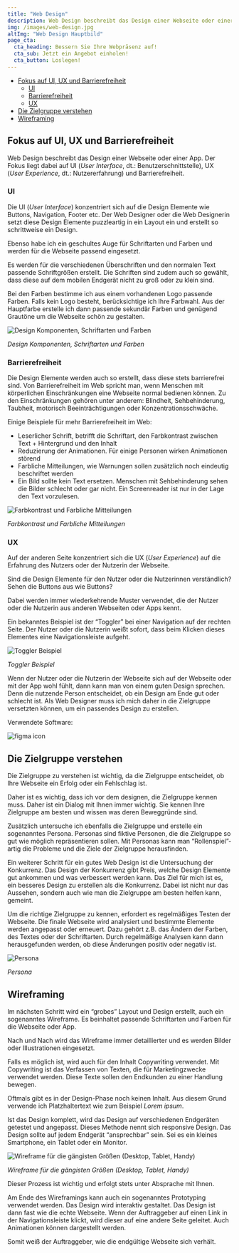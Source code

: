 ```yaml
---
title: "Web Design"
description: Web Design beschreibt das Design einer Webseite oder einer App. Der Fokus liegt dabei auf UI, UX und Barrierefreiheit
img: /images/web-design.jpg
altImg: "Web Design Hauptbild"
page_cta:
  cta_heading: Bessern Sie Ihre Webpräsenz auf!
  cta_sub: Jetzt ein Angebot einholen!
  cta_button: Loslegen!
---
```


<aside class="toc">
  <div class="card">
    <div class="card-body">
      <ul>
      <li><a href="#fokus-auf-ui-ux-und-barrierefreiheit">Fokus auf UI, UX und Barrierefreiheit</a>
      <ul>
      <li><a href="#ui">UI</a></li>
      <li><a href="#barrierefreiheit">Barrierefreiheit</a></li>
      <li><a href="#ux">UX</a></li>
      </ul>
      </li>
      <li><a href="#die-zielgruppe-verstehen">Die Zielgruppe verstehen</a></li>
      <li><a href="#wireframing">Wireframing</a></li>
      </ul>
    </div>
  </div>
</aside>

## Fokus auf UI, UX und Barrierefreiheit

Web Design beschreibt das Design einer Webseite oder einer App. Der Fokus liegt dabei auf UI (_User Interface_, dt.: Benutzerschnittstelle), UX (_User Experience_, dt.: Nutzererfahrung) und Barrierefreiheit.

### UI

Die UI (_User Interface_) konzentriert sich auf die Design Elemente wie Buttons, Navigation, Footer etc. Der Web Designer oder die Web Designerin setzt diese Design Elemente puzzleartig in ein Layout ein und erstellt so schrittweise ein Design.

Ebenso habe ich ein geschultes Auge für Schriftarten und Farben und werden für die Webseite passend eingesetzt.

Es werden für die verschiedenen Überschriften und den normalen Text passende Schriftgrößen erstellt. Die Schriften sind zudem auch so gewählt, dass diese auf dem mobilen Endgerät nicht zu groß oder zu klein sind.

Bei den Farben bestimme ich aus einem vorhandenen Logo passende Farben. Falls kein Logo besteht, berücksichtige ich Ihre Farbwahl. Aus der Hauptfarbe erstelle ich dann passende sekundär Farben und genügend Grautöne um die Webseite schön zu gestalten.

![Design Komponenten, Schriftarten und Farben](/images/ui-design-elemente.jpg)

_Design Komponenten, Schriftarten und Farben_

### Barrierefreiheit

Die Design Elemente werden auch so erstellt, dass diese stets barrierefrei sind. Von Barrierefreiheit im Web spricht man, wenn Menschen mit körperlichen Einschränkungen eine Webseite normal bedienen können. Zu den Einschränkungen gehören unter anderem: Blindheit, Sehbehinderung, Taubheit, motorisch Beeinträchtigungen oder Konzentrationsschwäche.

Einige Beispiele für mehr Barrierefreiheit im Web:

- Leserlicher Schrift, betrifft die Schriftart, den Farbkontrast zwischen Text + Hintergrund und den Inhalt
- Reduzierung der Animationen. Für einige Personen wirken Animationen störend
- Farbliche Mitteilungen, wie Warnungen sollen zusätzlich noch eindeutig beschriftet werden
- Ein Bild sollte kein Text ersetzen. Menschen mit Sehbehinderung sehen die Bilder schlecht oder gar nicht. Ein Screenreader ist nur in der Lage den Text vorzulesen.

![Farbkontrast und Farbliche Mitteilungen](/images/barrierefreiheit_beispiele.jpg)

_Farbkontrast und Farbliche Mitteilungen_

### UX

Auf der anderen Seite konzentriert sich die UX (_User Experience_) auf die Erfahrung des Nutzers oder der Nutzerin der Webseite.

Sind die Design Elemente für den Nutzer oder die Nutzerinnen verständlich? Sehen die Buttons aus wie Buttons?

Dabei werden immer wiederkehrende Muster verwendet, die der Nutzer oder die Nutzerin aus anderen Webseiten oder Apps kennt.

Ein bekanntes Beispiel ist der “Toggler” bei einer Navigation auf der rechten Seite. Der Nutzer oder die Nutzerin weißt sofort, dass beim Klicken dieses Elementes eine Navigationsleiste aufgeht.

![Toggler Beispiel](/images/navigationsbeispiel-mit-toggler.jpg)

_Toggler Beispiel_

Wenn der Nutzer oder die Nutzerin der Webseite sich auf der Webseite oder mit der App wohl fühlt, dann kann man von einem guten Design sprechen. Denn die nutzende Person entscheidet, ob ein Design am Ende gut oder schlecht ist. Als Web Designer muss ich mich daher in die Zielgruppe versetzten können, um ein passendes Design zu erstellen.

Verwendete Software:

<img src="/images/figma.svg" class="icon" alt="figma icon">

## Die Zielgruppe verstehen

Die Zielgruppe zu verstehen ist wichtig, da die Zielgruppe entscheidet, ob Ihre Webseite ein Erfolg oder ein Fehlschlag ist.

Daher ist es wichtig, dass ich vor dem designen, die Zielgruppe kennen muss. Daher ist ein Dialog mit Ihnen immer wichtig. Sie kennen Ihre Zielgruppe am besten und wissen was deren Beweggründe sind.

Zusätzlich untersuche ich ebenfalls die Zielgruppe und erstelle ein sogenanntes Persona. Personas sind fiktive Personen, die die Zielgruppe so gut wie möglich repräsentieren sollen. Mit Personas kann man “Rollenspiel”-artig die Probleme und die Ziele der Zielgruppe herausfinden.

Ein weiterer Schritt für ein gutes Web Design ist die Untersuchung der Konkurrenz. Das Design der Konkurrenz gibt Preis, welche Design Elemente gut ankommen und was verbessert werden kann. Das Ziel für mich ist es, ein besseres Design zu erstellen als die Konkurrenz. Dabei ist nicht nur das Aussehen, sondern auch wie man die Zielgruppe am besten helfen kann, gemeint.

Um die richtige Zielgruppe zu kennen, erfordert es regelmäßiges Testen der Webseite. Die finale Webseite wird analysiert und bestimmte Elemente werden angepasst oder erneuert. Dazu gehört z.B. das Ändern der Farben, des Textes oder der Schriftarten. Durch regelmäßige Analysen kann dann herausgefunden werden, ob diese Änderungen positiv oder negativ ist.

![Persona](/images/persona-beispiel.jpg)

_Persona_

## Wireframing

Im nächsten Schritt wird ein “grobes” Layout und Design erstellt, auch ein sogenanntes Wireframe. Es beinhaltet passende Schriftarten und Farben für die Webseite oder App.

Nach und Nach wird das Wireframe immer detaillierter und es werden Bilder oder Illustrationen eingesetzt.

Falls es möglich ist, wird auch für den Inhalt Copywriting verwendet. Mit Copywriting ist das Verfassen von Texten, die für Marketingzwecke verwendet werden. Diese Texte sollen den Endkunden zu einer Handlung bewegen.

Oftmals gibt es in der Design-Phase noch keinen Inhalt. Aus diesem Grund verwende ich Platzhaltertext wie zum Beispiel _Lorem ipsum_.

Ist das Design komplett, wird das Design auf verschiedenen Endgeräten getestet und angepasst. Dieses Methode nennt sich responsive Design. Das Design sollte auf jedem Endgerät “ansprechbar” sein. Sei es ein kleines Smartphone, ein Tablet oder ein Monitor.

![Wireframe für die gängisten Größen (Desktop, Tablet, Handy)](/images/wireframe-beispiel.jpg)

_Wireframe für die gängisten Größen (Desktop, Tablet, Handy)_

Dieser Prozess ist wichtig und erfolgt stets unter Absprache mit Ihnen.

Am Ende des Wireframings kann auch ein sogenanntes Prototyping verwendet werden. Das Design wird interaktiv gestaltet. Das Design ist dann fast wie die echte Webseite. Wenn der Auftraggeber auf einen Link in der Navigationsleiste klickt, wird dieser auf eine andere Seite geleitet. Auch Animationen können dargestellt werden.

Somit weiß der Auftraggeber, wie die endgültige Webseite sich verhält.
